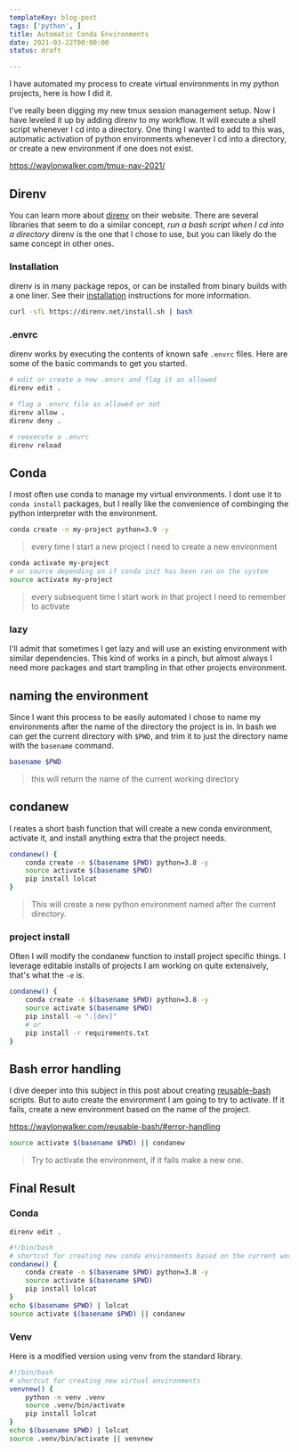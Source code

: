 ```yaml
---
templateKey: blog-post
tags: ['python', ]
title: Automatic Conda Environments
date: 2021-03-22T00:00:00 
status: draft

---
```


I have automated my process to create virtual environments in my python
projects, here is how I did it.

I've really been digging my new tmux session management setup.  Now I have
leveled it up by adding direnv to my workflow.  It will execute a shell script
whenever I cd into a directory.  One thing I wanted to add to this was,
automatic activation of python environments whenever I cd into a directory, or
create a new environment if one does not exist.

https://waylonwalker.com/tmux-nav-2021/

## Direnv

You can learn more about [direnv](https://direnv.net/) on their website.  There
are several libraries that seem to do a similar concept, _run a bash script
when I cd into a directory_ direnv is the one that I chose to use, but you can
likely do the same concept in other ones.

### Installation

direnv is in many package repos, or can be installed from binary builds with a
one liner. See their [installation](https://direnv.net/docs/installation.html)
instructions for more information.

``` bash
curl -sfL https://direnv.net/install.sh | bash
```

### .envrc

direnv works by executing the contents of known safe `.envrc` files.  Here are
some of the basic commands to get you started.

``` bash
# edit or create a new .envrc and flag it as allowed
direnv edit .

# flag a .envrc file as allowed or not
direnv allow .
direnv deny .

# reexecute a .envrc
direnv reload
```

## Conda

I most often use conda to manage my virtual environments.  I dont use it to
`conda install` packages, but I really like the convenience of combinging the
python interpreter with the environment.


``` bash
conda create -n my-project python=3.9 -y
```

> every time I start a new project I need to create a new environment

``` bash
conda activate my-project
# or source depending on if conda init has been ran on the system
source activate my-project
```

> every subsequent time I start work in that project I need to remember to activate

### lazy

I'll admit that sometimes I get lazy and will use an existing environment with
similar dependencies.  This kind of works in a pinch, but almost always I need
more packages and start trampling in that other projects environment.


## naming the environment

Since I want this process to be easily automated I chose to name my
environments after the name of the directory the project is in.  In bash we can
get the current directory with `$PWD`, and trim it to just the directory name
with the `basename` command.

``` bash
basename $PWD
```

> this will return the name of the current working directory

## condanew

I reates a short bash function that will create a new conda environment,
activate it, and install anything extra that the project needs.

``` bash
condanew() {
    conda create -n $(basename $PWD) python=3.8 -y
    source activate $(basename $PWD)
    pip install lolcat
}
```

> This will create a new python environment named after the current directory.

### project install

Often I will modify the condanew function to install project specific things.
I leverage editable installs of projects I am working on quite extensively,
that's what the `-e` is.

``` bash
condanew() {
    conda create -n $(basename $PWD) python=3.8 -y
    source activate $(basename $PWD)
    pip install -e ".[dev]"
    # or
    pip install -r requirements.txt
}
```

## Bash error handling

I dive deeper into this subject in this post about creating
[reusable-bash](https://waylonwalker.com/reusable-bash/#error-handling)
scripts.  But to auto create the environment I am going to try to activate.  If
it fails, create a new environment based on the name of the project.

https://waylonwalker.com/reusable-bash/#error-handling

``` bash
source activate $(basename $PWD) || condanew
```

> Try to activate the environment, if it fails make a new one.

## Final Result


### Conda


```
direnv edit .
```

``` bash
#!/bin/bash
# shortcut for creating new conda environments based on the current working directory
condanew() {
    conda create -n $(basename $PWD) python=3.8 -y
    source activate $(basename $PWD)
    pip install lolcat
}
echo $(basename $PWD) | lolcat
source activate $(basename $PWD) || condanew
```

### Venv

Here is a modified version using venv from the standard library.

``` bash
#!/bin/bash
# shortcut for creating new virtual environments
venvnew() {
    python -m venv .venv
    source .venv/bin/activate
    pip install lolcat
}
echo $(basename $PWD) | lolcat
source .venv/bin/activate || venvnew
```


